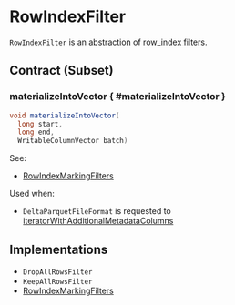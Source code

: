# RowIndexFilter

`RowIndexFilter` is an [abstraction](#contract) of [row_index filters](#implementations).

## Contract (Subset)

### materializeIntoVector { #materializeIntoVector }

```java
void materializeIntoVector(
  long start,
  long end,
  WritableColumnVector batch)
```

See:

* [RowIndexMarkingFilters](RowIndexMarkingFilters.md#materializeIntoVector)

Used when:

* `DeltaParquetFileFormat` is requested to [iteratorWithAdditionalMetadataColumns](../DeltaParquetFileFormat.md#iteratorWithAdditionalMetadataColumns)

## Implementations

* `DropAllRowsFilter`
* `KeepAllRowsFilter`
* [RowIndexMarkingFilters](RowIndexMarkingFilters.md)
